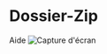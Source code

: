 # Dossier-Zip
Aide
![Capture d'écran](https://github.com/Gunther-C/Dossier-Zip/assets/162619333/b7a4d2b9-e37b-41e7-acda-8553e34e1e1f)
